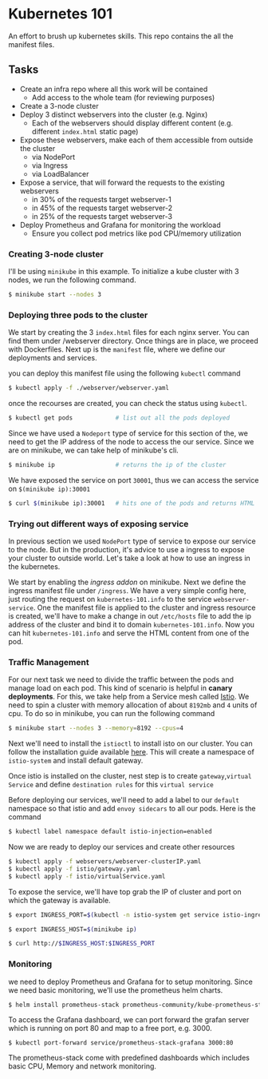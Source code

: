 # Kubernetes 101
An effort to brush up kubernetes skills. This repo contains the all the manifest files.

## Tasks

* Create an infra repo where all this work will be contained
    - Add access to the whole team (for reviewing purposes)
* Create a 3-node cluster
* Deploy 3 distinct webservers into the cluster (e.g. Nginx)
    - Each of the webservers should display different content (e.g. different `index.html` static page)
* Expose these webservers, make each of them accessible from outside the cluster
    - via NodePort
    - via Ingress
    - via LoadBalancer
* Expose a service, that will forward the requests to the existing webservers
    - in 30% of the requests target webserver-1
    - in 45% of the requests target webserver-2
    - in 25% of the requests target webserver-3
* Deploy Prometheus and Grafana for monitoring the workload
   - Ensure you collect pod metrics like pod CPU/memory utilization

### Creating 3-node cluster 

I'll be using `minikube` in this example. To initialize a kube cluster with 3 nodes, we run the following command.

```bash
$ minikube start --nodes 3 
```

### Deploying three pods to the cluster 
We start by creating the 3 `index.html` files for each nginx server. You can find them under /webserver directory. Once things are in place, we proceed with Dockerfiles. Next up is the `manifest` file, where we define our deployments and services.

you can deploy this manifest file using the following `kubectl` command
```bash
$ kubectl apply -f ./webserver/webserver.yaml
```

once the recourses are created, you can check the status using `kubectl`.
```bash
$ kubectl get pods            # list out all the pods deployed
```
Since we have used a `Nodeport` type of service for this section of the, we need to get the IP address of the node to access the our service. Since we are on minikube, we can take help of minikube's cli.
```bash
$ minikube ip                 # returns the ip of the cluster
```
We have exposed the service on port `30001`, thus we can access the service on `$(minikube ip):30001`
```bash
$ curl $(minikube ip):30001   # hits one of the pods and returns HTML
```


### Trying out different ways of exposing service

In previous section we used `NodePort` type of service to expose our service to the node. But in the production, it's advice to use a ingress to expose your cluster to outside world. Let's take a look at how to use an ingress in the kubernetes.

We start by enabling the _ingress addon_ on minikube. Next we define the ingress manifest file under `/ingress`. We have a very simple config here, just routing the request on `kubernetes-101.info` to the service `webserver-service`. One the manifest file is applied to the cluster and ingress resource is created, we'll have to make a change in out `/etc/hosts` file to add the ip address of the cluster and bind it to domain `kubernetes-101.info`. Now you can hit `kubernetes-101.info` and serve the HTML content from one of the pod.

### Traffic Management 

For our next task we need to divide the traffic between the pods and manage load on each pod. This kind of scenario is helpful in __canary deployments__. For this, we take help from a Service mesh called [Istio](https://istio.io/latest/). We need to spin a cluster with memory allocation of about `8192mb` and `4` units of cpu. To do so in minikube, you can run the following command

```bash
$ minikube start --nodes 3 --memory=8192 --cpus=4 
```
Next we'll need to install the `istioctl` to install isto on our cluster. You can follow the installation guide available [here](https://istio.io/latest/docs/setup/getting-started/). This will create a namespace of `istio-system` and install default gateway. 

Once istio is installed on the cluster, nest step is to create `gateway`,`virtual Service` and define `destination rules` for this `virtual service` 

Before deploying our services, we'll need to add a label to our `default` namespace so that istio and add `envoy sidecars` to all our pods. Here is the command 
```bash
$ kubectl label namespace default istio-injection=enabled
```

Now we are ready to deploy our services and create other resources 
```bash
$ kubectl apply -f webservers/webserver-clusterIP.yaml 
$ kubectl apply -f istio/gateway.yaml
$ kubectl apply -f istio/virtualService.yaml 
```

To expose the service, we'll have top grab the IP of cluster and port on which the gateway is available.

```bash
$ export INGRESS_PORT=$(kubectl -n istio-system get service istio-ingressgateway -o jsonpath='{.spec.ports[?(@.name=="http2")].nodePort}')

$ export INGRESS_HOST=$(minikube ip)

$ curl http://$INGRESS_HOST:$INGRESS_PORT
```


### Monitoring
we need to deploy Prometheus and Grafana for to setup monitoring. Since we need basic monitoring, we'll use the prometheus helm charts. 

```bash
$ helm install prometheus-stack prometheus-community/kube-prometheus-stack
```

To access the Grafana dashboard, we can port forward the grafan server which is running on port 80 and map to a free port, e.g. 3000.
```bah
$ kubectl port-forward service/prometheus-stack-grafana 3000:80
```

The prometheus-stack come with predefined dashboards which includes basic CPU, Memory and network monitoring.